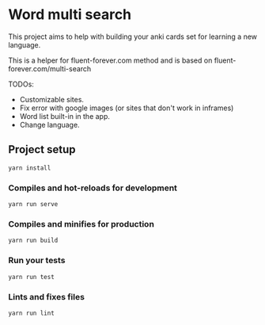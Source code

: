 # Word multi search

This project aims to help with building your anki cards set for learning a new language.

This is a helper for fluent-forever.com method and is based on fluent-forever.com/multi-search

TODOs:

- Customizable sites.
- Fix error with google images (or sites that don't work in inframes)
- Word list built-in in the app.
- Change language.

## Project setup

```
yarn install
```

### Compiles and hot-reloads for development

```
yarn run serve
```

### Compiles and minifies for production

```
yarn run build
```

### Run your tests

```
yarn run test
```

### Lints and fixes files

```
yarn run lint
```
